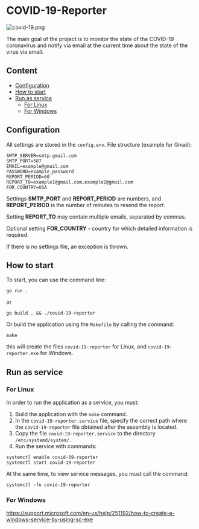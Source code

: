 COVID-19-Reporter
===

![covid-19.png](https://github.com/thechemis/covid-19-reporter/covid-19.png)

The main goal of the project is to monitor the state of the COVID-19 coronavirus and notify via email at the current time about the state of the virus via email.

## Content

- [Configuration](#configuration)
- [How to start](#how-to-start)
- [Run as service](#run-as-service)
    - [For Linux](#for-linux)
    - [For Windows](#for-windows)

## Configuration

All settings are stored in the `config.env`. File structure (example for Gmail):

```
SMTP_SERVER=smtp.gmail.com
SMTP_PORT=587
EMAIL=example@gmail.com
PASSWORD=example_password
REPORT_PERIOD=60
REPORT_TO=example1@gmail.com,example2@gmail.com
FOR_COUNTRY=USA
```

Settings **SMTP_PORT** and **REPORT_PERIOD** are numbers, and **REPORT_PERIOD** is the number of minutes to resend the report.

Setting **REPORT_TO** may contain multiple emails, separated by commas.

Optional setting **FOR_COUNTRY** - country for which detailed information is required.

If there is no settings file, an exception is thrown.

## How to start

To start, you can use the command line:

```
go run .
```

or

```
go build . && ./covid-19-reporter
```

Or build the application using the `Makefile` by calling the command:

```
make
```

this will create the files `covid-19-reporter` for Linux, and `covid-19-reporter.exe` for Windows.

## Run as service

### For Linux

In order to run the application as a service, you must:

1. Build the application with the ```make``` command.
2. In the `covid-19-reporter.service` file, specify the correct path where the `covid-19-reporter` file obtained after the assembly is located.
3. Copy the file `covid-19-reporter.service` to the directory `/etc/systemd/system/`.
4. Run the service with commands:
```
systemctl enable covid-19-reporter
systemctl start covid-19-reporter
```

At the same time, to view service messages, you must call the command:
```
systemctl -fu covid-19-reporter
```

### For Windows

https://support.microsoft.com/en-us/help/251192/how-to-create-a-windows-service-by-using-sc-exe